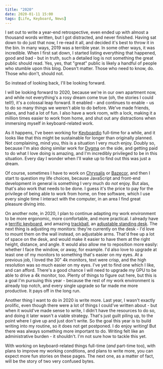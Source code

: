 ```yaml
---
title: "2020"
date: 2020-01-11 15:00
tags: [Life, Keyboard, News]
---
```


I set out to write a year-end retrospective, even ended up with almost a
thousand words written, but I got distracted, and never finished. Having sat
down to do just that now, I re-read it all, and decided it's best to throw it in
the bin. In many ways, 2019 was a terrible year. In some other ways, it was
incredible. When I first sat down, I started listing everything that happened,
good and bad - but in truth, such a detailed log is not something the great
public should read. Yes, yes, that "great" public is likely a handful of people
who stumble upon this blog. Doesn't matter. Those who need to know, do. Those
who don't, should not.

So instead of looking back, I'll be looking forward.

<!-- more -->

I will be looking forward to 2020, because we're in our own apartment now, and
while not everything's a rosy dream come true (oh, the stories I could tell!),
it's a colossal leap forward. It enabled - and continues to enable - us to do so
many things we weren't able to do before. We've made friends, plans, and had a
lot of fun. I also have a work room, with a lock, making it a million times
easier to work from home, and shut out any distractions when immersing myself in
keyboard-related work.

As it happens, I've been working for [Keyboardio][keyboardio] full-time for a
while, and it looks like that this might be sustainable for longer than
originally planned. Not complaining, mind you, this is a situation I very much
enjoy. Doubly so, because I'm also doing similar work for [Dygma][dygma] on the
side, and getting paid to do what I love doing is amazing, and I'm incredibly
privileged to be in this situation. Every day I wonder when I'll wake up to find
out this was just a dream.

 [keyboardio]: https://shop.keyboard.io/
 [dygma]: https://www.dygma.com/

Of course, sometimes I have to work on [Chrysalis][chrysalis] or
[Bazecor][bazecor], and then I start to question my life choices, because
JavaScript and front-end development in general is something I very much do
_not_ enjoy. But alas, that's also work that needs to be done. I guess it's the
price to pay for the privilege of being able to work from home, on free
software, which I use every single time I interact with the computer, in an area
I find great pleasure diving into.

 [chrysalis]: https://github.com/keyboardio/Chrysalis
 [bazecor]: https://github.com/Dygmalab/Bazecor

On another note, in 2020, I plan to continue adapting my work environment to be
more ergonomic, more comfortable, and more practical. I already have a [terrific
keyboard][model01], and amazing [trackball][orbit], an [adjustable standing
desk][ikea:desk]. The next thing is adjusting my monitors: they're currently on
the desk - I'd love to mount them on the wall instead, on adjustable arms.
That'd free up a lot of space on the desk, and would make it easier to have them
at the right height, distance, and angle. It would also allow me to reposition
more easily: whether I face the window, or away, for example. I'd also love to
upgrade at least one of my monitors to something that's easier on my eyes. At a
previous job, I loved the 30" 4k monitors, text were crisp, and the high
resolution was so much easier on my eyes. I've yet to find one which I like, and
can afford. There's a good chance I will need to upgrade my GPU to be able to
drive a 4k monitor, too. Plenty of things to figure out here, but this is a goal
I'm pursuing this year - because the rest of my work environment is already top
notch, and every single upgrade so far made me more productive. It pays off in
the long run.

 [model01]: https://shop.keyboard.io/collections/frontpage/products/model-01-keyboard
  [orbit]: https://www.kensington.com/p/products/ergonomics/ergonomic-input-devices/orbit-trackball-with-scroll-ring/
  [ikea:desk]: https://www.ikea.com/gb/en/p/bekant-desk-sit-stand-white-stained-oak-veneer-white-s19282085/

Another thing I want to do in 2020 is write more. Last year, I wasn't exactly
prolific, even though there were a lot of things I could've written about - but
when it would've made sense to write, I didn't have the resources to do so, and
doing it later wasn't a viable strategy. That's just guilt piling up, to the
point where I give up and just don't write. So the goal this year is to build
writing into my routine, so it does not get postponed. I do enjoy writing! But
there was always something more important to do. Writing felt like an
administrative burden - it shouldn't. I'm not sure how to tackle this yet.

With working on keyboard-related things full-time (_and_ part-time too), with
plans to improve my working conditions, and plans to write more, you can expect
more fun stories on these pages. The next one, as a matter of fact, will be the
story of two very confused bytes.
